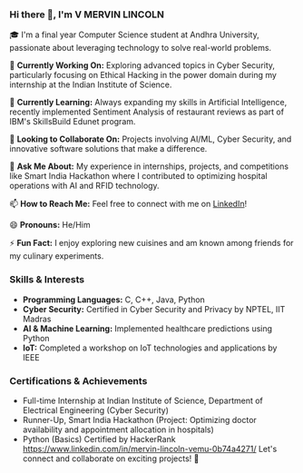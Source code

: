 ### Hi there 👋, I'm V MERVIN LINCOLN

🎓 I'm a final year Computer Science student at Andhra University, passionate about leveraging technology to solve real-world problems.

🔭 **Currently Working On:** Exploring advanced topics in Cyber Security, particularly focusing on Ethical Hacking in the power domain during my internship at the Indian Institute of Science.

🌱 **Currently Learning:** Always expanding my skills in Artificial Intelligence, recently implemented Sentiment Analysis of restaurant reviews as part of IBM's SkillsBuild Edunet program.

👯 **Looking to Collaborate On:** Projects involving AI/ML, Cyber Security, and innovative software solutions that make a difference.

💬 **Ask Me About:** My experience in internships, projects, and competitions like Smart India Hackathon where I contributed to optimizing hospital operations with AI and RFID technology.

📫 **How to Reach Me:** Feel free to connect with me on [LinkedIn](your-linkedin-profile-url)!

😄 **Pronouns:** He/Him

⚡ **Fun Fact:** I enjoy exploring new cuisines and am known among friends for my culinary experiments.

### Skills & Interests

- **Programming Languages:** C, C++, Java, Python
- **Cyber Security:** Certified in Cyber Security and Privacy by NPTEL, IIT Madras
- **AI & Machine Learning:** Implemented healthcare predictions using Python
- **IoT:** Completed a workshop on IoT technologies and applications by IEEE

### Certifications & Achievements

- Full-time Internship at Indian Institute of Science, Department of Electrical Engineering (Cyber Security)
- Runner-Up, Smart India Hackathon (Project: Optimizing doctor availability and appointment allocation in hospitals)
- Python (Basics) Certified by HackerRank
https://www.linkedin.com/in/mervin-lincoln-vemu-0b74a4271/
Let's connect and collaborate on exciting projects! 🚀
